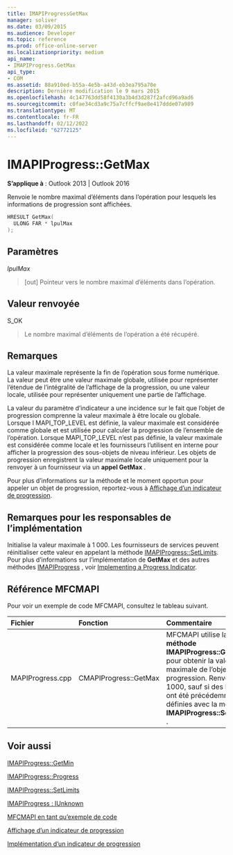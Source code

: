 ```yaml
---
title: IMAPIProgressGetMax
manager: soliver
ms.date: 03/09/2015
ms.audience: Developer
ms.topic: reference
ms.prod: office-online-server
ms.localizationpriority: medium
api_name:
- IMAPIProgress.GetMax
api_type:
- COM
ms.assetid: 88a910ed-b55a-4e5b-a43d-eb3ea795a70e
description: Dernière modification le 9 mars 2015
ms.openlocfilehash: 4c147763dd58f4130a3b4d3d287f2afcd96a9ad6
ms.sourcegitcommit: c0fae34cd3a9c75a7cffcf9ae8e417ddde07a989
ms.translationtype: MT
ms.contentlocale: fr-FR
ms.lasthandoff: 02/12/2022
ms.locfileid: "62772125"
---
```

# <a name="imapiprogressgetmax"></a>IMAPIProgress::GetMax

  
  
**S’applique à** : Outlook 2013 | Outlook 2016 
  
Renvoie le nombre maximal d’éléments dans l’opération pour lesquels les informations de progression sont affichées.
  
```cpp
HRESULT GetMax(
  ULONG FAR * lpulMax
);
```

## <a name="parameters"></a>Paramètres

 _lpulMax_
  
> [out] Pointeur vers le nombre maximal d’éléments dans l’opération.
    
## <a name="return-value"></a>Valeur renvoyée

S_OK 
  
> Le nombre maximal d’éléments de l’opération a été récupéré.
    
## <a name="remarks"></a>Remarques

La valeur maximale représente la fin de l’opération sous forme numérique. La valeur peut être une valeur maximale globale, utilisée pour représenter l’étendue de l’intégralité de l’affichage de la progression, ou une valeur locale, utilisée pour représenter uniquement une partie de l’affichage. 
  
La valeur du paramètre d’indicateur a une incidence sur le fait que l’objet de progression comprenne la valeur maximale à être locale ou globale. Lorsque l MAPI_TOP_LEVEL est définie, la valeur maximale est considérée comme globale et est utilisée pour calculer la progression de l’ensemble de l’opération. Lorsque MAPI_TOP_LEVEL n’est pas définie, la valeur maximale est considérée comme locale et les fournisseurs l’utilisent en interne pour afficher la progression des sous-objets de niveau inférieur. Les objets de progression enregistrent la valeur maximale locale uniquement pour la renvoyer à un fournisseur via un **appel GetMax** . 
  
Pour plus d’informations sur la méthode et le moment opportun pour appeler un objet de progression, reportez-vous à [Affichage d’un indicateur de progression](how-to-display-a-progress-indicator.md).
  
## <a name="notes-to-implementers"></a>Remarques pour les responsables de l’implémentation

Initialise la valeur maximale à 1 000. Les fournisseurs de services peuvent réinitialiser cette valeur en appelant la méthode [IMAPIProgress::SetLimits](imapiprogress-setlimits.md). Pour plus d’informations sur l’implémentation de **GetMax** et des autres méthodes [IMAPIProgress](imapiprogressiunknown.md) , voir [Implementing a Progress Indicator](implementing-a-progress-indicator.md).
  
## <a name="mfcmapi-reference"></a>Référence MFCMAPI

Pour voir un exemple de code MFCMAPI, consultez le tableau suivant.
  
|**Fichier**|**Fonction**|**Commentaire**|
|:-----|:-----|:-----|
|MAPIProgress.cpp  <br/> |CMAPIProgress::GetMax  <br/> |MFCMAPI utilise la **méthode IMAPIProgress::GetMax** pour obtenir la valeur maximale de l’objet de progression. Renvoie 1000, sauf si des limites ont été précédemment définies avec la méthode **IMAPIProgress::SetLimits** . |
   
## <a name="see-also"></a>Voir aussi



[IMAPIProgress::GetMin](imapiprogress-getmin.md)
  
[IMAPIProgress::Progress](imapiprogress-progress.md)
  
[IMAPIProgress::SetLimits](imapiprogress-setlimits.md)
  
[IMAPIProgress : IUnknown](imapiprogressiunknown.md)


[MFCMAPI en tant qu’exemple de code](mfcmapi-as-a-code-sample.md)
  
[Affichage d’un indicateur de progression](how-to-display-a-progress-indicator.md)
  
[Implémentation d’un indicateur de progression](implementing-a-progress-indicator.md)

